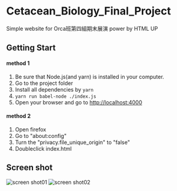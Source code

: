 # Cetacean_Biology_Final_Project

Simple website for Orca班第四組期末展演 power by HTML UP

## Getting Start

#### method 1

1. Be sure that Node.js(and yarn) is installed in your computer.
2. Go to the project folder
3. Install all dependencies by `yarn`
4. `yarn run babel-node ./index.js`
5. Open your browser and go to <http://localhost:4000>

#### method 2

1. Open firefox
2. Go to "about:config"
3. Turn the "privacy.file_unique_origin" to "false"
4. Doubleclick index.html

## Screen shot

![screen shot01](https://i.imgur.com/iuyf6ah.jpg)
![screen shot02](https://i.imgur.com/ZuO7gD1.png)
